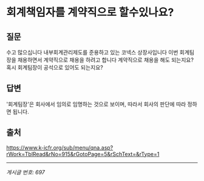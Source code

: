 # 회계책임자를 계약직으로 할수있나요?

## 질문
수고 많으십니다
내부회계관리제도를 준용하고 있는 코넥스 상장사입니다
이번 회계팀장을 채용하면서 계약직으로 채용을 하려고 합니다
계약직으로 채용을 해도 되는지요?
혹시 회계팀장이 공석으로 있어도 되는지요?

## 답변
'회계팀장'은 회사에서 임의로 임명하는 것으로 보이며, 따라서 회사의 판단에 따라 정하면 됩니다.

## 출처
https://www.k-icfr.org/sub/menu/qna.asp?rWork=TblRead&rNo=915&rGotoPage=5&rSchText=&rType=1

---
*게시글 번호: 697*
